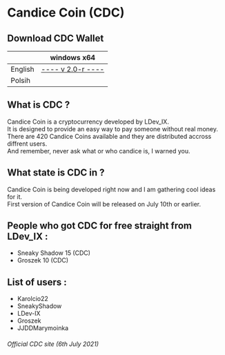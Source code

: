 # Candice Coin (CDC) <br>

## Download CDC Wallet <br>

|     | windows x64
| --- | ---
| English | [---- v 2.0-r ----](https://github.com/LDev-IX/LDev-IX.github.io/blob/main/downloads/CDCWallet.exe?raw=true)
| Polsih |  |

## What is CDC ? <br>
Candice Coin is a cryptocurrency developed by LDev_IX. <br>
It is designed to provide an easy way to pay someone without real money. <br>
There are 420 Candice Coins available and they are distributed accross diffrent users. <br>
And remember, never ask what or who candice is, I warned you. <br>

## What state is CDC in ? <br>
Candice Coin is being developed right now and I am gathering cool ideas for it. <br>
First version of Candice Coin will be released on July 10th or earlier. <br>

## People who got CDC for free straight from LDev_IX : <br>
- Sneaky Shadow 15 (CDC) <br>
- Groszek 10 (CDC) <br>

## List of users : <br>
- Karolcio22
- SneakyShadow
- LDev-IX
- Groszek
- JJDDMarymoinka

###### Official CDC site (6th July 2021) <br>
